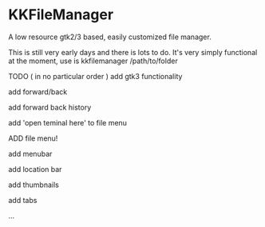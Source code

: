 # KKFileManager
A low resource gtk2/3 based, easily customized file manager.

This is still very early days and there is lots to do.
It's very simply functional at the moment, use is kkfilemanager /path/to/folder

TODO ( in no particular order )
add gtk3 functionality

add forward/back

add forward back history

add 'open teminal here' to file menu

ADD file menu!

add menubar

add location bar

add thumbnails

add tabs

...

